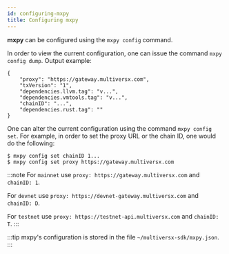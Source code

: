 ```yaml
---
id: configuring-mxpy
title: Configuring mxpy
---
```


[comment]: # (mx-context-auto)

**mxpy** can be configured using the `mxpy config` command.

In order to view the current configuration, one can issue the command `mxpy config dump`. Output example:

```
{
    "proxy": "https://gateway.multiversx.com",
    "txVersion": "1",
    "dependencies.llvm.tag": "v...",
    "dependencies.vmtools.tag": "v...",
    "chainID": "...",
    "dependencies.rust.tag": ""
}
```

One can alter the current configuration using the command `mxpy config set`. For example, in order to set the proxy URL or the chain ID, one would do the following:

```
$ mxpy config set chainID 1...
$ mxpy config set proxy https://gateway.multiversx.com
```

:::note
For `mainnet` use `proxy: https://gateway.multiversx.com` and `chainID: 1`.

For `devnet` use `proxy: https://devnet-gateway.multiversx.com` and `chainID: D`.

For `testnet` use `proxy: https://testnet-api.multiversx.com` and `chainID: T`.
:::

:::tip
mxpy's configuration is stored in the file `~/multiversx-sdk/mxpy.json`.
:::
